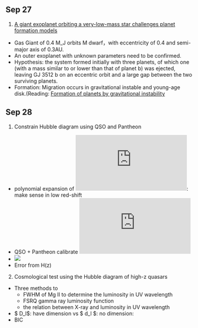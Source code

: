 ## Sep 27
1. [A giant exoplanet orbiting a very-low-mass star challenges planet formation models](https://science.sciencemag.org/content/365/6460/1441)
+ Gas Giant of 0.4 M_J orbits M dwarf，with eccentricity of 0.4 and semi-major axis of 0.3AU.
+ An outer exoplanet with unknown parameters need to be confirmed.
+ Hypothesis: the system formed initially with three planets, of which one (with a mass similar to or lower than that of planet b) was ejected, leaving GJ 3512 b on an eccentric orbit and a large gap between the two surviving planets.
+ Formation:  Migration occurs in gravitational instable and young-age disk.(Reading: [Formation of planets by gravitational instability](http://isdc.unige.ch/sf2015/lectures/kley/kley_lect07.pdf)

## Sep 28
1. Constrain Hubble diagram using QSO and Pantheon
+ polynomial expansion of ![](http://latex.codecogs.com/gif.latex?D_l): make sense in low red-shift
+ QSO + Pantheon calibrate ![](http://latex.codecogs.com/gif.latex?D_l)
+ ![](http://latex.codecogs.com/gif.latex?\\Omega_k~\frac{H(z)D_l'}{H_0D_l})
+ Error from H(z)
2. Cosmological test using the Hubble diagram of high-z quasars
+ Three methods to 
  + FWHM of Mg II to determine the luminosity in UV wavelength
  + FSRQ gamma ray luminosity function
  + the relation between X-ray and luminosity in UV wavelength 
+ $ D_l$: have dimension vs $ d_l $: no dimension:
+ BIC
